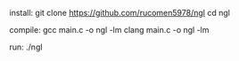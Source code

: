 install:
git clone https://github.com/rucomen5978/ngl
cd ngl

compile:
gcc main.c -o ngl -lm
clang main.c -o ngl -lm

run:
./ngl
